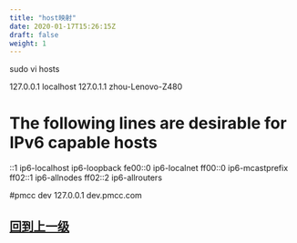 ```yaml
---
title: "host映射"
date: 2020-01-17T15:26:15Z
draft: false
weight: 1
---
```



sudo vi hosts

127.0.0.1	localhost
127.0.1.1	zhou-Lenovo-Z480

# The following lines are desirable for IPv6 capable hosts
::1     ip6-localhost ip6-loopback
fe00::0 ip6-localnet
ff00::0 ip6-mcastprefix
ff02::1 ip6-allnodes
ff02::2 ip6-allrouters

#pmcc dev
127.0.0.1 dev.pmcc.com

## [回到上一级](../)